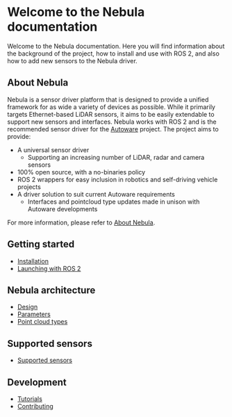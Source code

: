 # Welcome to the Nebula documentation

Welcome to the Nebula documentation. Here you will find information about the background of the project, how to install and use with ROS 2, and also how to add new sensors to the Nebula driver.

## About Nebula

Nebula is a sensor driver platform that is designed to provide a unified framework for as wide a variety of devices as possible.
While it primarily targets Ethernet-based LiDAR sensors, it aims to be easily extendable to support new sensors and interfaces.
Nebula works with ROS 2 and is the recommended sensor driver for the [Autoware](https://autoware.org/) project. The project aims to provide:

- A universal sensor driver
  - Supporting an increasing number of LiDAR, radar and camera sensors
- 100% open source, with a no-binaries policy
- ROS 2 wrappers for easy inclusion in robotics and self-driving vehicle projects
- A driver solution to suit current Autoware requirements
  - Interfaces and pointcloud type updates made in unison with Autoware developments

For more information, please refer to [About Nebula](about.md).

## Getting started

- [Installation](installation.md)
- [Launching with ROS 2](usage.md)

## Nebula architecture

- [Design](design.md)
- [Parameters](parameters.md)
- [Point cloud types](point_types.md)

## Supported sensors

- [Supported sensors](supported_sensors.md)

## Development

- [Tutorials](tutorials.md)
- [Contributing](contributing.md)
